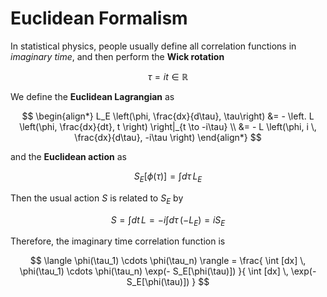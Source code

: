 # Euclidean Formalism

In statistical physics, people usually define all correlation functions in *imaginary time*, and then perform the **Wick rotation**

$$
\tau = it \in \mathbb{R}
$$

We define the **Euclidean Lagrangian** as

$$
\begin{align*}
    L_E \left(\phi, \frac{dx}{d\tau}, \tau\right)
    &= - \left.
    L \left(\phi, \frac{dx}{dt}, t \right)
    \right|_{t \to -i\tau}
    \\
    &= - L \left(\phi, i \, \frac{dx}{d\tau}, -i\tau \right)
\end{align*}
$$

and the **Euclidean action** as

$$
S_E[\phi(\tau)] = \int d\tau \, L_E
$$

Then the usual action $S$ is related to $S_E$ by

$$
S = \int dt \, L
= -i \int d\tau \, (-L_E) = i S_E
$$

Therefore, the imaginary time correlation function is

$$
\langle \phi(\tau_1) \cdots \phi(\tau_n) \rangle
= \frac{
    \int [dx] \, \phi(\tau_1) \cdots \phi(\tau_n)
    \exp(- S_E[\phi(\tau)])
}{
    \int [dx] \, \exp(- S_E[\phi(\tau)])
}
$$
